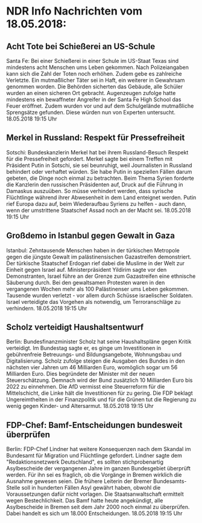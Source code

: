 # NDR Info Nachrichten vom 18.05.2018:


## Acht Tote bei Schießerei an US-Schule
Santa Fe: Bei einer Schießerei in einer Schule im US-Staat Texas sind mindestens acht Menschen ums Leben gekommen. Nach Polizeiangaben kann sich die Zahl der Toten noch erhöhen. Zudem gebe es zahlreiche Verletzte. Ein mutmaßlicher Täter sei in Haft, ein weiterer in Gewahrsam genommen worden. Die Behörden sicherten das Gebäude, alle Schüler wurden an einen sicheren Ort gebracht. Augenzeugen zufolge hatte mindestens ein bewaffneter Angreifer in der Santa Fe High School das Feuer eröffnet. Zudem wurden vor und auf dem Schulgelände mutmaßliche Sprengsätze gefunden. Diese würden nun von Experten untersucht. 18.05.2018 19:15 Uhr 

## Merkel in Russland: Respekt für Pressefreiheit
Sotschi:	Bundeskanzlerin Merkel hat bei ihrem Russland-Besuch Respekt für die Pressefreiheit gefordert. Merkel sagte bei einem Treffen mit Präsident Putin in Sotschi, sie sei beunruhigt, weil Journalisten in Russland behindert oder verhaftet würden. Sie habe Putin in speziellen Fällen darum gebeten, die Dinge noch einmal zu betrachten. Beim Thema Syrien forderte die Kanzlerin den russischen Präsidenten auf, Druck auf die Führung in Damaskus auszuüben. So müsse verhindert werden, dass syrische Flüchtlinge während ihrer Abwesenheit in dem Land enteignet werden. Putin rief Europa dazu auf, beim Wiederaufbau Syriens zu helfen - auch dann, wenn der umstrittene Staatschef Assad noch an der Macht sei. 18.05.2018 19:15 Uhr 

## Großdemo in Istanbul gegen Gewalt in Gaza
Istanbul:	Zehntausende Menschen haben in der türkischen Metropole gegen die jüngste Gewalt im palästinensischen Gazastreifen demonstriert. Der türkische Staatschef Erdogan rief dabei die Muslime in der Welt zur Einheit gegen Israel auf. Ministerpräsident Yildirim sagte vor den Demonstranten, Israel führe an der Grenze zum Gazastreifen eine ethnische Säuberung durch. Bei den gewaltsamen Protesten waren in den vergangenen Wochen mehr als 100 Palästinenser ums Leben gekommen. Tausende wurden verletzt - vor allem durch Schüsse israelischer Soldaten. Israel verteidigte das Vorgehen als notwendig, um Terroranschläge zu verhindern. 18.05.2018 19:15 Uhr 

## Scholz verteidigt Haushaltsentwurf
Berlin: 	Bundesfinanzminister Scholz hat seine Haushaltspläne gegen Kritik verteidigt. Im Bundestag sagte er, es ginge um Investitionen in gebührenfreie Betreuungs- und Bildungsangebote, Wohnungsbau und Digitalisierung. Scholz zufolge steigen die Ausgaben des Bundes in den nächsten vier Jahren um 46 Milliarden Euro, womöglich sogar um 56 Milliarden Euro. Dies begründete der Minister mit der neuen Steuerschätzung. Demnach wird der Bund zusätzlich 10 Milliarden Euro bis 2022 zu einnehmen. Die AfD vermisst eine Steuerreform für die Mittelschicht, die Linke hält die Investitionen für zu gering. Die FDP beklagt Ungereimtheiten in der Finanzpolitik und für die Grünen tut die Regierung zu wenig gegen Kinder- und Altersarmut. 18.05.2018 19:15 Uhr 

## FDP-Chef: Bamf-Entscheidungen bundesweit überprüfen
Berlin:	FDP-Chef Lindner hat weitere Konsequenzen nach dem Skandal im Bundesamt für Migration und Flüchtlinge gefordert. Lindner sagte dem "Redaktionsnetzwerk Deutschland", es sollten stichprobenartig Asylbescheide der vergangenen Jahre im ganzen Bundesgebiet überprüft werden. Für ihn sei es fraglich, ob die Vorgänge in Bremen wirklich die Ausnahme gewesen seien. Die frühere Leiterin der Bremer Bundesamts-Stelle soll in hunderten Fällen Asyl gewährt haben, obwohl die Voraussetzungen dafür nicht vorlagen. Die Staatsanwaltschaft ermittelt wegen Bestechlichkeit. Das Bamf hatte heute angekündigt, alle Asylbescheide in Bremen seit dem Jahr 2000 noch einmal zu überprüfen. Dabei handelt es sich um 18.000 Entscheidungen. 18.05.2018 19:15 Uhr 
